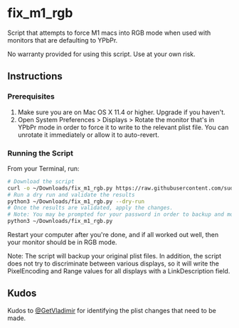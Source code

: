 # fix_m1_rgb

Script that attempts to force M1 macs into RGB mode when used with monitors that
are defaulting to YPbPr.

No warranty provided for using this script. Use at your own risk.

## Instructions

### Prerequisites

1. Make sure you are on Mac OS X 11.4 or higher. Upgrade if you haven't.
1. Open System Preferences > Displays > Rotate the monitor that's in YPbPr
   mode in order to force it to write to the relevant plist file. You can
   unrotate it immediately or allow it to auto-revert.

### Running the Script

From your Terminal, run:

```bash
# Download the script
curl -o ~/Downloads/fix_m1_rgb.py https://raw.githubusercontent.com/sudowork/fix_m1_rgb/main/fix_m1_rgb.py
# Run a dry run and validate the results
python3 ~/Downloads/fix_m1_rgb.py --dry-run
# Once the results are validated, apply the changes.
# Note: You may be prompted for your password in order to backup and modify files under /Library.
python3 ~/Downloads/fix_m1_rgb.py
```

Restart your computer after you're done, and if all worked out well, then your monitor should be in RGB mode.

Note: The script will backup your original plist files. In addition, the script
does not try to discriminate between various displays, so it will write the
PixelEncoding and Range values for all displays with a LinkDescription field.

## Kudos

Kudos to [@GetVladimir](https://github.com/GetVladimir) for identifying the plist changes that need to be made.
